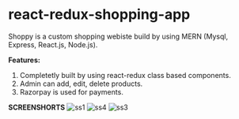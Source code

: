 # react-redux-shopping-app

Shoppy is a custom shopping webiste build by using MERN (Mysql, Express, React.js, Node.js). 

**Features:**
1. Completetly built by using react-redux class based components.
2. Admin can add, edit, delete products.
3. Razorpay is used for payments.



**SCREENSHORTS**
![ss1](https://user-images.githubusercontent.com/29041173/124006973-82880080-d9f8-11eb-8878-8110d96aa32d.PNG)
![ss4](https://user-images.githubusercontent.com/29041173/124007004-8b78d200-d9f8-11eb-9e96-8e9f1799d951.PNG)
![ss3](https://user-images.githubusercontent.com/29041173/124007010-8d429580-d9f8-11eb-9e91-9bdb0d4cc936.PNG)

